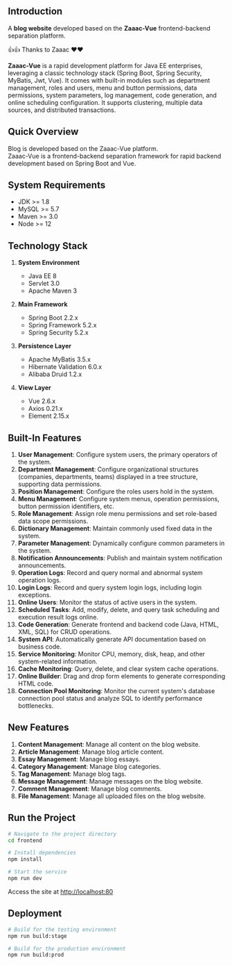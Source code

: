 ## Introduction

A **blog website** developed based on the **Zaaac-Vue** frontend-backend separation platform.

👍👍 Thanks to Zaaac ❤️❤️ 

**Zaaac-Vue** is a rapid development platform for Java EE enterprises, leveraging a classic technology stack (Spring Boot, Spring Security, MyBatis, Jwt, Vue). It comes with built-in modules such as department management, roles and users, menu and button permissions, data permissions, system parameters, log management, code generation, and online scheduling configuration. It supports clustering, multiple data sources, and distributed transactions.

## Quick Overview

Blog is developed based on the Zaaac-Vue platform.  
Zaaac-Vue is a frontend-backend separation framework for rapid backend development based on Spring Boot and Vue.

## System Requirements

- JDK >= 1.8
- MySQL >= 5.7
- Maven >= 3.0
- Node >= 12

## Technology Stack

1. **System Environment**
   - Java EE 8
   - Servlet 3.0
   - Apache Maven 3

2. **Main Framework**
   - Spring Boot 2.2.x
   - Spring Framework 5.2.x
   - Spring Security 5.2.x

3. **Persistence Layer**
   - Apache MyBatis 3.5.x
   - Hibernate Validation 6.0.x
   - Alibaba Druid 1.2.x

4. **View Layer**
   - Vue 2.6.x
   - Axios 0.21.x
   - Element 2.15.x

## Built-In Features

1. **User Management**: Configure system users, the primary operators of the system.
2. **Department Management**: Configure organizational structures (companies, departments, teams) displayed in a tree structure, supporting data permissions.
3. **Position Management**: Configure the roles users hold in the system.
4. **Menu Management**: Configure system menus, operation permissions, button permission identifiers, etc.
5. **Role Management**: Assign role menu permissions and set role-based data scope permissions.
6. **Dictionary Management**: Maintain commonly used fixed data in the system.
7. **Parameter Management**: Dynamically configure common parameters in the system.
8. **Notification Announcements**: Publish and maintain system notification announcements.
9. **Operation Logs**: Record and query normal and abnormal system operation logs.
10. **Login Logs**: Record and query system login logs, including login exceptions.
11. **Online Users**: Monitor the status of active users in the system.
12. **Scheduled Tasks**: Add, modify, delete, and query task scheduling and execution result logs online.
13. **Code Generation**: Generate frontend and backend code (Java, HTML, XML, SQL) for CRUD operations.
14. **System API**: Automatically generate API documentation based on business code.
15. **Service Monitoring**: Monitor CPU, memory, disk, heap, and other system-related information.
16. **Cache Monitoring**: Query, delete, and clear system cache operations.
17. **Online Builder**: Drag and drop form elements to generate corresponding HTML code.
18. **Connection Pool Monitoring**: Monitor the current system's database connection pool status and analyze SQL to identify performance bottlenecks.

## New Features

1. **Content Management**: Manage all content on the blog website.
2. **Article Management**: Manage blog article content.
3. **Essay Management**: Manage blog essays.
4. **Category Management**: Manage blog categories.
5. **Tag Management**: Manage blog tags.
6. **Message Management**: Manage messages on the blog website.
7. **Comment Management**: Manage blog comments.
8. **File Management**: Manage all uploaded files on the blog website.

## Run the Project

```bash
# Navigate to the project directory
cd frontend

# Install dependencies
npm install

# Start the service
npm run dev
```

Access the site at [http://localhost:80](http://localhost:80)

## Deployment

```bash
# Build for the testing environment
npm run build:stage

# Build for the production environment
npm run build:prod
```